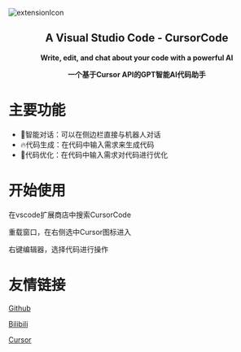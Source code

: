 ![extensionIcon](README.assets/extensionIcon-1679642331047.png)

<h2 align="center">A Visual Studio Code - CursorCode</h2>
<p align="center"><strong>Write, edit, and chat about your code with a powerful AI</strong></p>
<p align="center"><strong>一个基于Cursor API的GPT智能AI代码助手</strong></p>

# 主要功能

- 📃智能对话：可以在侧边栏直接与机器人对话
- 🔥代码生成：在代码中输入需求来生成代码
- 📝代码优化：在代码中输入需求对代码进行优化

# 开始使用

在vscode扩展商店中搜索CursorCode

重载窗口，在右侧选中Cursor图标进入

右键编辑器，选择代码进行操作

# 友情链接

[Github](https://github.com/Meteo-Pig/CursorCode)

[Bilibili](https://space.bilibili.com/37295121)

[Cursor](https://www.cursor.so/)